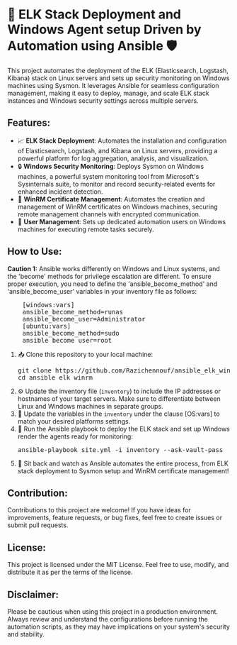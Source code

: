 <!DOCTYPE html>
<html>
<body>
  <h1>🚀 ELK Stack Deployment and Windows Agent setup Driven by Automation using <strong>Ansible</strong> 🛡️</h1>

  <p>
    This project automates the deployment of the ELK (Elasticsearch, Logstash, Kibana) stack on Linux servers and sets up
    security monitoring on Windows machines using Sysmon. It leverages Ansible for seamless configuration management,
    making it easy to deploy, manage, and scale ELK stack instances and Windows security settings across multiple servers.
  </p>

  <h2>Features:</h2>
  <ul>
    <li>📈 <strong>ELK Stack Deployment</strong>: Automates the installation and configuration of Elasticsearch, Logstash, and Kibana on Linux servers, providing a powerful platform for log aggregation, analysis, and visualization.</li>
    <li>🔒 <strong>Windows Security Monitoring</strong>: Deploys Sysmon on Windows machines, a powerful system monitoring tool from Microsoft's Sysinternals suite, to monitor and record security-related events for enhanced incident detection.</li>
    <li>🔐 <strong>WinRM Certificate Management</strong>: Automates the creation and management of WinRM certificates on Windows machines, securing remote management channels with encrypted communication.</li>
    <li>👤 <strong>User Management</strong>: Sets up dedicated automation users on Windows machines for executing remote tasks securely.</li>
  </ul>

  <h2>How to Use:</h2>
  <p><strong>Caution 1:</strong> Ansible works differently on Windows and Linux systems, and the 'become' methods for privilege escalation are different. To ensure proper execution, you need to define the 'ansible_become_method' and 'ansible_become_user' variables in your inventory file as follows:</p>

<pre>
    [windows:vars]
    ansible_become_method=runas
    ansible_become_user=Administrator
    [ubuntu:vars]
    ansible_become_method=sudo
    ansible_become_user=root
</pre>

  <ol>
    <li>📥 Clone this repository to your local machine:</li>
    <pre>git clone https://github.com/Razichennouf/ansible_elk_winrm.git
cd ansible_elk_winrm</pre>

  <li>⚙️ Update the inventory file (<code>inventory</code>) to include the IP addresses or hostnames of your target servers. Make sure to differentiate between Linux and Windows machines in separate groups.</li>

  <li>🔧 Update the variables in the <code>inventory</code> under the clause [OS:vars]  to match your desired platforms settings.</li>

  <li>🚀 Run the Ansible playbook to deploy the ELK stack and set up Windows render the agents ready for monitoring:</li>
  <pre>ansible-playbook site.yml -i inventory --ask-vault-pass </pre>

  <li>🎉 Sit back and watch as Ansible automates the entire process, from ELK stack deployment to Sysmon setup and WinRM certificate management!</li>
  </ol>

  <h2>Contribution:</h2>
  <p>Contributions to this project are welcome! If you have ideas for improvements, feature requests, or bug fixes, feel free to create issues or submit pull requests.</p>

  <h2>License:</h2>
  <p>This project is licensed under the MIT License. Feel free to use, modify, and distribute it as per the terms of the license.</p>

  <h2>Disclaimer:</h2>
  <p>Please be cautious when using this project in a production environment. Always review and understand the configurations before running the automation scripts, as they may have implications on your system's security and stability.</p>
</body>

</html>
